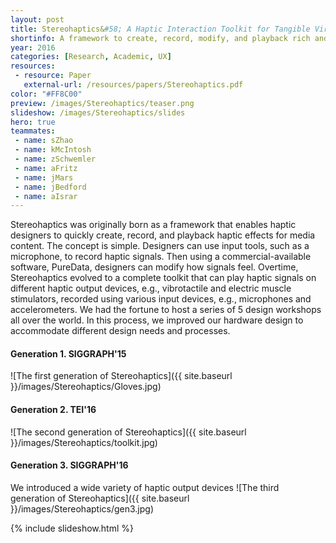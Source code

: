 ```yaml
---
layout: post
title: Stereohaptics&#58; A Haptic Interaction Toolkit for Tangible Virtual Experiences
shortinfo: A framework to create, record, modify, and playback rich and dynamic haptic media using audio based tools. Using haptic illusion at its finest.
year: 2016
categories: [Research, Academic, UX]
resources:
 - resource: Paper
   external-url: /resources/papers/Stereohaptics.pdf
color: "#FF8C00"
preview: /images/Stereohaptics/teaser.png
slideshow: /images/Stereohaptics/slides
hero: true
teammates:
 - name: sZhao
 - name: kMcIntosh
 - name: zSchwemler
 - name: aFritz
 - name: jMars
 - name: jBedford
 - name: aIsrar
---
```

Stereohaptics was originally born as a framework that enables haptic designers to quickly create, record, and playback haptic effects for media content. The concept is simple. Designers can use input tools, such as a microphone, to record haptic signals. Then using a commercial-available software, PureData, designers can modify how signals feel. Overtime, Stereohaptics evolved to a complete toolkit that can play haptic signals on different haptic output devices, e.g., vibrotactile and electric muscle stimulators, recorded using various input devices, e.g., microphones and accelerometers. We had the fortune to host a series of 5 design workshops all over the world. In this process, we improved our hardware design to accommodate different design needs and processes.

#### Generation 1. SIGGRAPH'15
![The first generation of Stereohaptics]({{ site.baseurl }}/images/Stereohaptics/Gloves.jpg)

#### Generation 2. TEI'16
![The second generation of Stereohaptics]({{ site.baseurl }}/images/Stereohaptics/toolkit.jpg)

#### Generation 3. SIGGRAPH'16
We introduced a wide variety of haptic output devices
![The third generation of Stereohaptics]({{ site.baseurl }}/images/Stereohaptics/gen3.jpg)

{% include slideshow.html %}
